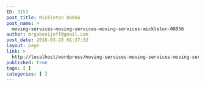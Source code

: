 ```yaml
---
ID: 3153
post_title: Mickleton 08056
post_name: >
  moving-services-moving-services-moving-services-mickleton-08056
author: mrgabonijeff@gmail.com
post_date: 2018-03-28 01:37:33
layout: page
link: >
  http://localhost/wordpress/moving-services-moving-services-moving-services-mickleton-08056/
published: true
tags: [ ]
categories: [ ]
---
```

